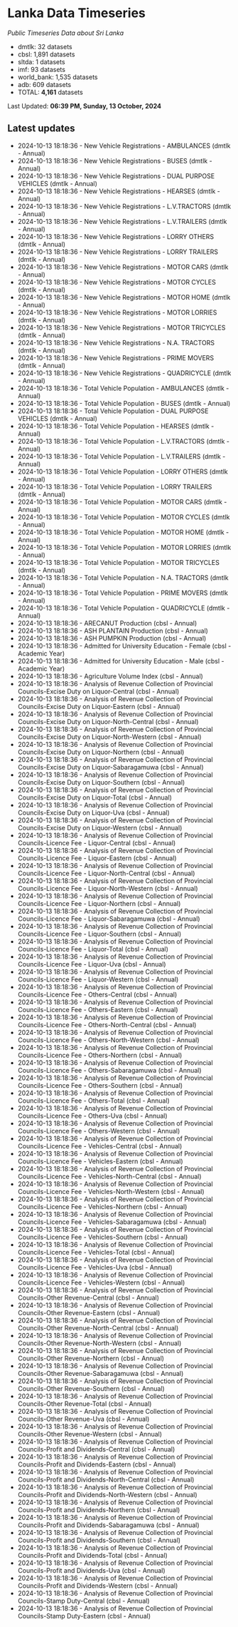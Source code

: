 # Lanka Data Timeseries
*Public Timeseries Data about Sri Lanka*

* dmtlk: 32 datasets
* cbsl: 1,891 datasets
* sltda: 1 datasets
* imf: 93 datasets
* world_bank: 1,535 datasets
* adb: 609 datasets
* TOTAL: **4,161** datasets

Last Updated: **06:39 PM, Sunday, 13 October, 2024**

## Latest updates

* 2024-10-13 18:18:36 - New Vehicle Registrations - AMBULANCES (dmtlk - Annual)
* 2024-10-13 18:18:36 - New Vehicle Registrations - BUSES (dmtlk - Annual)
* 2024-10-13 18:18:36 - New Vehicle Registrations - DUAL PURPOSE VEHICLES (dmtlk - Annual)
* 2024-10-13 18:18:36 - New Vehicle Registrations - HEARSES (dmtlk - Annual)
* 2024-10-13 18:18:36 - New Vehicle Registrations - L.V.TRACTORS (dmtlk - Annual)
* 2024-10-13 18:18:36 - New Vehicle Registrations - L.V.TRAILERS (dmtlk - Annual)
* 2024-10-13 18:18:36 - New Vehicle Registrations - LORRY OTHERS (dmtlk - Annual)
* 2024-10-13 18:18:36 - New Vehicle Registrations - LORRY TRAILERS (dmtlk - Annual)
* 2024-10-13 18:18:36 - New Vehicle Registrations - MOTOR CARS (dmtlk - Annual)
* 2024-10-13 18:18:36 - New Vehicle Registrations - MOTOR CYCLES (dmtlk - Annual)
* 2024-10-13 18:18:36 - New Vehicle Registrations - MOTOR HOME (dmtlk - Annual)
* 2024-10-13 18:18:36 - New Vehicle Registrations - MOTOR LORRIES (dmtlk - Annual)
* 2024-10-13 18:18:36 - New Vehicle Registrations - MOTOR TRICYCLES (dmtlk - Annual)
* 2024-10-13 18:18:36 - New Vehicle Registrations - N.A. TRACTORS (dmtlk - Annual)
* 2024-10-13 18:18:36 - New Vehicle Registrations - PRIME MOVERS (dmtlk - Annual)
* 2024-10-13 18:18:36 - New Vehicle Registrations - QUADRICYCLE (dmtlk - Annual)
* 2024-10-13 18:18:36 - Total Vehicle Population - AMBULANCES (dmtlk - Annual)
* 2024-10-13 18:18:36 - Total Vehicle Population - BUSES (dmtlk - Annual)
* 2024-10-13 18:18:36 - Total Vehicle Population - DUAL PURPOSE VEHICLES (dmtlk - Annual)
* 2024-10-13 18:18:36 - Total Vehicle Population - HEARSES (dmtlk - Annual)
* 2024-10-13 18:18:36 - Total Vehicle Population - L.V.TRACTORS (dmtlk - Annual)
* 2024-10-13 18:18:36 - Total Vehicle Population - L.V.TRAILERS (dmtlk - Annual)
* 2024-10-13 18:18:36 - Total Vehicle Population - LORRY OTHERS (dmtlk - Annual)
* 2024-10-13 18:18:36 - Total Vehicle Population - LORRY TRAILERS (dmtlk - Annual)
* 2024-10-13 18:18:36 - Total Vehicle Population - MOTOR CARS (dmtlk - Annual)
* 2024-10-13 18:18:36 - Total Vehicle Population - MOTOR CYCLES (dmtlk - Annual)
* 2024-10-13 18:18:36 - Total Vehicle Population - MOTOR HOME (dmtlk - Annual)
* 2024-10-13 18:18:36 - Total Vehicle Population - MOTOR LORRIES (dmtlk - Annual)
* 2024-10-13 18:18:36 - Total Vehicle Population - MOTOR TRICYCLES (dmtlk - Annual)
* 2024-10-13 18:18:36 - Total Vehicle Population - N.A. TRACTORS (dmtlk - Annual)
* 2024-10-13 18:18:36 - Total Vehicle Population - PRIME MOVERS (dmtlk - Annual)
* 2024-10-13 18:18:36 - Total Vehicle Population - QUADRICYCLE (dmtlk - Annual)
* 2024-10-13 18:18:36 - ARECANUT Production (cbsl - Annual)
* 2024-10-13 18:18:36 - ASH PLANTAIN Production (cbsl - Annual)
* 2024-10-13 18:18:36 - ASH PUMPKIN Production (cbsl - Annual)
* 2024-10-13 18:18:36 - Admitted for University Education - Female (cbsl - Academic Year)
* 2024-10-13 18:18:36 - Admitted for University Education - Male (cbsl - Academic Year)
* 2024-10-13 18:18:36 - Agriculture Volume Index (cbsl - Annual)
* 2024-10-13 18:18:36 - Analysis of Revenue Collection of Provincial Councils-Excise Duty on Liquor-Central (cbsl - Annual)
* 2024-10-13 18:18:36 - Analysis of Revenue Collection of Provincial Councils-Excise Duty on Liquor-Eastern (cbsl - Annual)
* 2024-10-13 18:18:36 - Analysis of Revenue Collection of Provincial Councils-Excise Duty on Liquor-North-Central (cbsl - Annual)
* 2024-10-13 18:18:36 - Analysis of Revenue Collection of Provincial Councils-Excise Duty on Liquor-North-Western (cbsl - Annual)
* 2024-10-13 18:18:36 - Analysis of Revenue Collection of Provincial Councils-Excise Duty on Liquor-Northern (cbsl - Annual)
* 2024-10-13 18:18:36 - Analysis of Revenue Collection of Provincial Councils-Excise Duty on Liquor-Sabaragamuwa (cbsl - Annual)
* 2024-10-13 18:18:36 - Analysis of Revenue Collection of Provincial Councils-Excise Duty on Liquor-Southern (cbsl - Annual)
* 2024-10-13 18:18:36 - Analysis of Revenue Collection of Provincial Councils-Excise Duty on Liquor-Total (cbsl - Annual)
* 2024-10-13 18:18:36 - Analysis of Revenue Collection of Provincial Councils-Excise Duty on Liquor-Uva (cbsl - Annual)
* 2024-10-13 18:18:36 - Analysis of Revenue Collection of Provincial Councils-Excise Duty on Liquor-Western (cbsl - Annual)
* 2024-10-13 18:18:36 - Analysis of Revenue Collection of Provincial Councils-Licence Fee - Liquor-Central (cbsl - Annual)
* 2024-10-13 18:18:36 - Analysis of Revenue Collection of Provincial Councils-Licence Fee - Liquor-Eastern (cbsl - Annual)
* 2024-10-13 18:18:36 - Analysis of Revenue Collection of Provincial Councils-Licence Fee - Liquor-North-Central (cbsl - Annual)
* 2024-10-13 18:18:36 - Analysis of Revenue Collection of Provincial Councils-Licence Fee - Liquor-North-Western (cbsl - Annual)
* 2024-10-13 18:18:36 - Analysis of Revenue Collection of Provincial Councils-Licence Fee - Liquor-Northern (cbsl - Annual)
* 2024-10-13 18:18:36 - Analysis of Revenue Collection of Provincial Councils-Licence Fee - Liquor-Sabaragamuwa (cbsl - Annual)
* 2024-10-13 18:18:36 - Analysis of Revenue Collection of Provincial Councils-Licence Fee - Liquor-Southern (cbsl - Annual)
* 2024-10-13 18:18:36 - Analysis of Revenue Collection of Provincial Councils-Licence Fee - Liquor-Total (cbsl - Annual)
* 2024-10-13 18:18:36 - Analysis of Revenue Collection of Provincial Councils-Licence Fee - Liquor-Uva (cbsl - Annual)
* 2024-10-13 18:18:36 - Analysis of Revenue Collection of Provincial Councils-Licence Fee - Liquor-Western (cbsl - Annual)
* 2024-10-13 18:18:36 - Analysis of Revenue Collection of Provincial Councils-Licence Fee - Others-Central (cbsl - Annual)
* 2024-10-13 18:18:36 - Analysis of Revenue Collection of Provincial Councils-Licence Fee - Others-Eastern (cbsl - Annual)
* 2024-10-13 18:18:36 - Analysis of Revenue Collection of Provincial Councils-Licence Fee - Others-North-Central (cbsl - Annual)
* 2024-10-13 18:18:36 - Analysis of Revenue Collection of Provincial Councils-Licence Fee - Others-North-Western (cbsl - Annual)
* 2024-10-13 18:18:36 - Analysis of Revenue Collection of Provincial Councils-Licence Fee - Others-Northern (cbsl - Annual)
* 2024-10-13 18:18:36 - Analysis of Revenue Collection of Provincial Councils-Licence Fee - Others-Sabaragamuwa (cbsl - Annual)
* 2024-10-13 18:18:36 - Analysis of Revenue Collection of Provincial Councils-Licence Fee - Others-Southern (cbsl - Annual)
* 2024-10-13 18:18:36 - Analysis of Revenue Collection of Provincial Councils-Licence Fee - Others-Total (cbsl - Annual)
* 2024-10-13 18:18:36 - Analysis of Revenue Collection of Provincial Councils-Licence Fee - Others-Uva (cbsl - Annual)
* 2024-10-13 18:18:36 - Analysis of Revenue Collection of Provincial Councils-Licence Fee - Others-Western (cbsl - Annual)
* 2024-10-13 18:18:36 - Analysis of Revenue Collection of Provincial Councils-Licence Fee - Vehicles-Central (cbsl - Annual)
* 2024-10-13 18:18:36 - Analysis of Revenue Collection of Provincial Councils-Licence Fee - Vehicles-Eastern (cbsl - Annual)
* 2024-10-13 18:18:36 - Analysis of Revenue Collection of Provincial Councils-Licence Fee - Vehicles-North-Central (cbsl - Annual)
* 2024-10-13 18:18:36 - Analysis of Revenue Collection of Provincial Councils-Licence Fee - Vehicles-North-Western (cbsl - Annual)
* 2024-10-13 18:18:36 - Analysis of Revenue Collection of Provincial Councils-Licence Fee - Vehicles-Northern (cbsl - Annual)
* 2024-10-13 18:18:36 - Analysis of Revenue Collection of Provincial Councils-Licence Fee - Vehicles-Sabaragamuwa (cbsl - Annual)
* 2024-10-13 18:18:36 - Analysis of Revenue Collection of Provincial Councils-Licence Fee - Vehicles-Southern (cbsl - Annual)
* 2024-10-13 18:18:36 - Analysis of Revenue Collection of Provincial Councils-Licence Fee - Vehicles-Total (cbsl - Annual)
* 2024-10-13 18:18:36 - Analysis of Revenue Collection of Provincial Councils-Licence Fee - Vehicles-Uva (cbsl - Annual)
* 2024-10-13 18:18:36 - Analysis of Revenue Collection of Provincial Councils-Licence Fee - Vehicles-Western (cbsl - Annual)
* 2024-10-13 18:18:36 - Analysis of Revenue Collection of Provincial Councils-Other Revenue-Central (cbsl - Annual)
* 2024-10-13 18:18:36 - Analysis of Revenue Collection of Provincial Councils-Other Revenue-Eastern (cbsl - Annual)
* 2024-10-13 18:18:36 - Analysis of Revenue Collection of Provincial Councils-Other Revenue-North-Central (cbsl - Annual)
* 2024-10-13 18:18:36 - Analysis of Revenue Collection of Provincial Councils-Other Revenue-North-Western (cbsl - Annual)
* 2024-10-13 18:18:36 - Analysis of Revenue Collection of Provincial Councils-Other Revenue-Northern (cbsl - Annual)
* 2024-10-13 18:18:36 - Analysis of Revenue Collection of Provincial Councils-Other Revenue-Sabaragamuwa (cbsl - Annual)
* 2024-10-13 18:18:36 - Analysis of Revenue Collection of Provincial Councils-Other Revenue-Southern (cbsl - Annual)
* 2024-10-13 18:18:36 - Analysis of Revenue Collection of Provincial Councils-Other Revenue-Total (cbsl - Annual)
* 2024-10-13 18:18:36 - Analysis of Revenue Collection of Provincial Councils-Other Revenue-Uva (cbsl - Annual)
* 2024-10-13 18:18:36 - Analysis of Revenue Collection of Provincial Councils-Other Revenue-Western (cbsl - Annual)
* 2024-10-13 18:18:36 - Analysis of Revenue Collection of Provincial Councils-Profit and Dividends-Central (cbsl - Annual)
* 2024-10-13 18:18:36 - Analysis of Revenue Collection of Provincial Councils-Profit and Dividends-Eastern (cbsl - Annual)
* 2024-10-13 18:18:36 - Analysis of Revenue Collection of Provincial Councils-Profit and Dividends-North-Central (cbsl - Annual)
* 2024-10-13 18:18:36 - Analysis of Revenue Collection of Provincial Councils-Profit and Dividends-North-Western (cbsl - Annual)
* 2024-10-13 18:18:36 - Analysis of Revenue Collection of Provincial Councils-Profit and Dividends-Northern (cbsl - Annual)
* 2024-10-13 18:18:36 - Analysis of Revenue Collection of Provincial Councils-Profit and Dividends-Sabaragamuwa (cbsl - Annual)
* 2024-10-13 18:18:36 - Analysis of Revenue Collection of Provincial Councils-Profit and Dividends-Southern (cbsl - Annual)
* 2024-10-13 18:18:36 - Analysis of Revenue Collection of Provincial Councils-Profit and Dividends-Total (cbsl - Annual)
* 2024-10-13 18:18:36 - Analysis of Revenue Collection of Provincial Councils-Profit and Dividends-Uva (cbsl - Annual)
* 2024-10-13 18:18:36 - Analysis of Revenue Collection of Provincial Councils-Profit and Dividends-Western (cbsl - Annual)
* 2024-10-13 18:18:36 - Analysis of Revenue Collection of Provincial Councils-Stamp Duty-Central (cbsl - Annual)
* 2024-10-13 18:18:36 - Analysis of Revenue Collection of Provincial Councils-Stamp Duty-Eastern (cbsl - Annual)